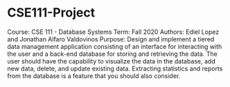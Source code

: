 # CSE111-Project

Course: CSE 111 - Database Systems
Term: Fall 2020
Authors: Ediel Lopez and Jonathan Alfaro Valdovinos
Purpose: Design and implement a tiered data management application consisting of an interface for interacting with
the user and a back-end database for storing and retrieving the data. The user should have the capability
to visualize the data in the database, add new data, delete, and update existing data. Extracting statistics
and reports from the database is a feature that you should also consider.
